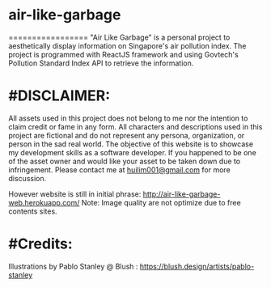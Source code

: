 # air-like-garbage
=================
"Air Like Garbage" is a personal project to aesthetically display information on Singapore's air pollution index. 
The project is programmed with ReactJS framework and using Govtech's Pollution Standard Index API to retrieve the information.

#DISCLAIMER:
=================
All assets used in this project does not belong to me nor the intention to claim credit or fame in any form. All characters and descriptions used in this project are fictional and do not represent any persona, organization, or person in the sad real world. The objective of this website is to showcase my development skills as a software developer. If you happened to be one of the asset owner and would like your asset to be taken down due to infringement. Please contact me at huilim001@gmail.com for more discussion.

However website is still in initial phrase: http://air-like-garbage-web.herokuapp.com/
Note: Image quality are not optimize due to free contents sites.

#Credits:
=================
Illustrations by Pablo Stanley @ Blush : https://blush.design/artists/pablo-stanley
